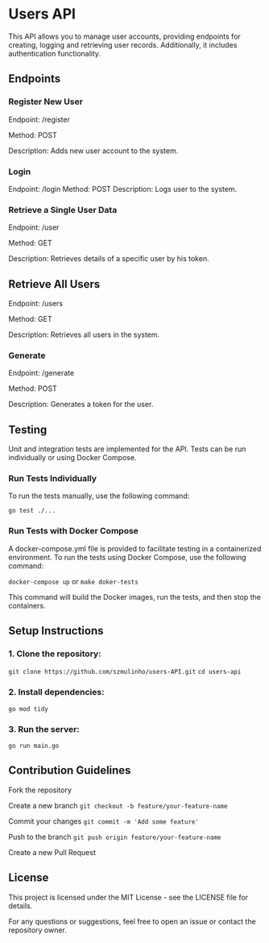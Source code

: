# Users API

This API allows you to manage user accounts, providing endpoints for creating, logging and retrieving user records. Additionally, it includes authentication functionality.

## Endpoints

### Register New User

Endpoint: /register

Method: POST

Description: Adds new user account to the system.

### Login

Endpoint: /login
Method: POST
Description: Logs user to the system.

### Retrieve a Single User Data

Endpoint: /user

Method: GET

Description: Retrieves details of a specific user by his token.

## Retrieve All Users

Endpoint: /users

Method: GET

Description: Retrieves all users in the system.

### Generate

Endpoint: /generate

Method: POST

Description: Generates a token for the user.

## Testing

Unit and integration tests are implemented for the API. Tests can be run individually or using Docker Compose.

### Run Tests Individually

To run the tests manually, use the following command:

```go test ./...```

### Run Tests with Docker Compose

A docker-compose.yml file is provided to facilitate testing in a containerized environment. To run the tests using Docker Compose, use the following command:

```docker-compose up``` or ```make doker-tests```

This command will build the Docker images, run the tests, and then stop the containers.

## Setup Instructions

### 1. Clone the repository:

```git clone https://github.com/szmulinho/users-API.git```
```cd users-api```

### 2. Install dependencies:

```go mod tidy```

### 3. Run the server:

```go run main.go```

## Contribution Guidelines

Fork the repository

Create a new branch ```git checkout -b feature/your-feature-name```

Commit your changes ```git commit -m 'Add some feature'```

Push to the branch ```git push origin feature/your-feature-name```

Create a new Pull Request

## License

This project is licensed under the MIT License - see the LICENSE file for details.

For any questions or suggestions, feel free to open an issue or contact the repository owner.



